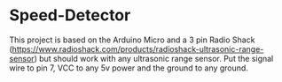 # Speed-Detector
This project is based on the Arduino Micro and a 3 pin Radio Shack (https://www.radioshack.com/products/radioshack-ultrasonic-range-sensor) but should work with any ultrasonic range sensor. Put the signal wire to pin 7, VCC to any 5v power and the ground to any ground. 
